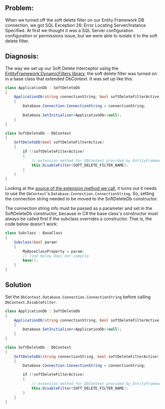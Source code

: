 ## Problem: 

When we turned off the soft delete filter on our Entity Framework DB connection, we got SQL Exception 26: Error Locating Server/Instance Specified. At first we thought it was a SQL Server configuration configuration or permissions issue, but we were able to isolate it to the soft delete filter. 

## Diagnosis: 

The way we set up our Soft Delete Interceptor using the [EntityFramework.DynamicFilters library](https://github.com/jcachat/EntityFramework.DynamicFilters), the soft delete filter was turned on in a base class that extended DbContext. It was set up like this:

```c#
class ApplicationDb : SoftDeleteDb 
{
	ApplicationDb(string connectionString, bool softDeleteFilterActive) : base(softDeleteFilterActive)
	{
		Database.Connection.ConnectionString = connectionString;
	
		Database.SetInitializer<ApplicationDb>(null);
	}
}

class SoftDeleteDb : DbContext 
{
	SoftDeleteDb(bool softDeleteFilterActive) 
	{
		if (!softDeleteFilterActive) 
		{
			// extension method for DbContext provided by EntityFramework.DynamicFilters library
            this.DisableFilter(SOFT_DELETE_FILTER_NAME);
		}
	}
}
```

Looking at the [source of the extension method we call](https://github.com/jcachat/EntityFramework.DynamicFilters/blob/8a4ce20782eaf2b627b5bd4e4150956e596e7468/src/EntityFramework.DynamicFilters/DynamicFilterExtensions.cs), it turns out it needs to use the `DbContext`'s `Database.Connection.ConnectionString`.  So, setting the connection string needed to be moved to the SoftDeleteDb constructor. 

The connection string info must be passed as a parameter and set in the SoftDeleteDb constructor, because in C# the base class's constructor must always be called first if the subclass overrides a constructor. That is, the code below doesn't work:

```c#
class Subclass : BaseClass 
{
	Subclass(bool param) 
	{
		MyBaseClassProperty = param;
		// line below does not compile
		base();
	}	
}
```

## Solution

Set the `DbContext.Database.Connection.ConnectionString` before calling `DbContext.DisableFilter`. 

```c#
class ApplicationDb : SoftDeleteDb 
{
	ApplicationDb(string connectionString, bool softDeleteFilterActive) : base(connectionString, softDeleteFilterActive)
	{	
		Database.SetInitializer<ApplicationDb>(null);
	}
}

class SoftDeleteDb : DbContext 
{
	SoftDeleteDb(string connectionString, bool softDeleteFilterActive) 
	{
		Database.Connection.ConnectionString = connectionString;

		if (!softDeleteFilterActive) 
		{
			// extension method for DbContext provided by EntityFramework.DynamicFilters library
            this.DisableFilter(SOFT_DELETE_FILTER_NAME);
		}
	}
}
```